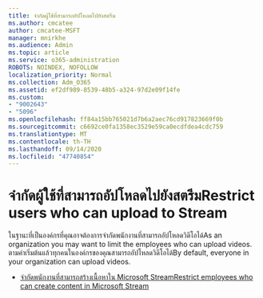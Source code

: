 ```yaml
---
title: จำกัดผู้ใช้ที่สามารถอัปโหลดไปยังสตรีม
ms.author: cmcatee
author: cmcatee-MSFT
manager: mnirkhe
ms.audience: Admin
ms.topic: article
ms.service: o365-administration
ROBOTS: NOINDEX, NOFOLLOW
localization_priority: Normal
ms.collection: Adm_O365
ms.assetid: ef2df989-8539-48b5-a324-97d2e09f14fe
ms.custom:
- "9002643"
- "5096"
ms.openlocfilehash: ff84a15bb765021d7b6a2aec76cd917823669f0b
ms.sourcegitcommit: c6692ce0fa1358ec3529e59ca0ecdfdea4cdc759
ms.translationtype: MT
ms.contentlocale: th-TH
ms.lasthandoff: 09/14/2020
ms.locfileid: "47740854"
---
```

# <a name="restrict-users-who-can-upload-to-stream"></a><span data-ttu-id="a8990-102">จำกัดผู้ใช้ที่สามารถอัปโหลดไปยังสตรีม</span><span class="sxs-lookup"><span data-stu-id="a8990-102">Restrict users who can upload to Stream</span></span>

<span data-ttu-id="a8990-103">ในฐานะที่เป็นองค์กรที่คุณอาจต้องการจำกัดพนักงานที่สามารถอัปโหลดวิดีโอได้</span><span class="sxs-lookup"><span data-stu-id="a8990-103">As an organization you may want to limit the employees who can upload videos.</span></span> <span data-ttu-id="a8990-104">ตามค่าเริ่มต้นแล้วทุกคนในองค์กรของคุณสามารถอัปโหลดวิดีโอได้</span><span class="sxs-lookup"><span data-stu-id="a8990-104">By default, everyone in your organization can upload videos.</span></span>

- [<span data-ttu-id="a8990-105">จำกัดพนักงานที่สามารถสร้างเนื้อหาใน Microsoft Stream</span><span class="sxs-lookup"><span data-stu-id="a8990-105">Restrict employees who can create content in Microsoft Stream</span></span>](https://docs.microsoft.com/stream/restrict-uploaders)
